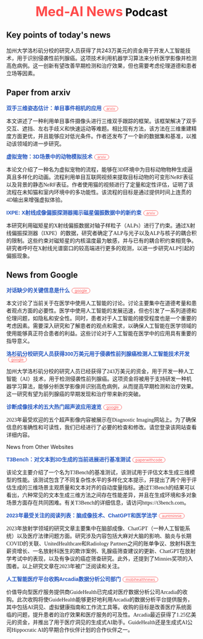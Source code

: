  <h1 style="color: black; text-align: center; margin-top: 50px;"> <span style='color: #FF4B4B; font-size: 1.25em;'> Med-AI News</span> Podcast</h1>

## Key points of today's news

加州大学洛杉矶分校的研究人员获得了共243万美元的资金用于开发人工智能技术，用于识别侵袭性前列腺癌。这项技术利用机器学习算法来分析医学影像并检测高危病例。这一创新有望改善早期检测和治疗效果，但也需要考虑伦理道德和患者立场等因素。

## Paper from arxiv 

<a href="http://arxiv.org/abs/2312.14157v1" style="color: #2859C0; text-decoration: none; font-size: 14px; font-weight: bold; font-family: Arial;"> 双手三维姿态估计：单目事件相机的应用</a><span style="margin-left: 5px; background-color: white; padding: 0px 7px; border: 1px solid rgb(251, 88, 88); border-radius: 11px; font-size: 10px; color: rgb(251, 88, 88)">arxiv</span>

<span style='font-size: 14px; font-family: news-romans;'>本文讲述了一种利用单目事件摄像头进行三维双手跟踪的框架。该框架解决了双手交互、遮挡、左右手歧义和快速运动等难题。相比现有方法，该方法在三维重建精度方面更优，并且能够应对低光条件。作者还发布了一个新的数据集和基准，以推动该领域的进一步研究。</span>

<a href="http://arxiv.org/abs/2312.14154v1" style="color: #2859C0; text-decoration: none; font-size: 14px; font-weight: bold; font-family: Arial;"> 虚拟宠物：3D场景中的动物模拟技术</a><span style="margin-left: 5px; background-color: white; padding: 0px 7px; border: 1px solid rgb(251, 88, 88); border-radius: 11px; font-size: 10px; color: rgb(251, 88, 88)">arxiv</span>

<span style='font-size: 14px; font-family: news-romans;'>本论文介绍了一种名为虚拟宠物的流程，能够在3D环境中为目标动物物种生成逼真且多样化的动画。流程利用单目互联网视频来提取目标动物的可变形NeRF表征以及背景的静态NeRF表征。作者使用猫的视频进行了定量和定性评估，证明了该流程在未知猫和室内环境中的多功能性。该流程的目标是通过提供时间上连贯的4D输出来增强虚拟体验。</span>

<a href="http://arxiv.org/abs/2312.14153v1" style="color: #2859C0; text-decoration: none; font-size: 14px; font-weight: bold; font-family: Arial;"> IXPE: X射线成像偏振探测器揭示磁星偏振数据中的新约束</a><span style="margin-left: 5px; background-color: white; padding: 0px 7px; border: 1px solid rgb(251, 88, 88); border-radius: 11px; font-size: 10px; color: rgb(251, 88, 88)">arxiv</span>

<span style='font-size: 14px; font-family: news-romans;'>本研究利用磁矩星的X射线偏振数据对轴子样粒子（ALPs）进行了约束。通过X射线偏振探测器（IXPE）的数据，研究者确定了ALP与光子以及ALP与核子的耦合积的限制。这些约束对磁矩星的内核温度最为敏感，并与已有的耦合积约束相竞争。研究者呼吁在X射线光谱窗口的较高端进行更多的观测，以进一步研究ALP引起的偏振现象。</span>

## News from Google 

<a href="https://news.google.com/rss/articles/CBMiYWh0dHBzOi8vd3d3Lm5ld3N3ZWVrLmNvbS93aGF0cy1taXNzaW5nLW91ci1jdXJyZW50LWNvbnZlcnNhdGlvbi1hYm91dC1haS1tZWRpY2luZS1vcGluaW9uLTE4NTQzMjbSAQA?oc=5&hl=en-US&gl=US&ceid=US:en" style="color: #2859C0; text-decoration: none; font-size: 14px; font-weight: bold; font-family: Arial;"> 对话缺少的关键信息是什么</a><span style="margin-left: 5px; background-color: white; padding: 0px 7px; border: 1px solid rgb(251, 88, 88); border-radius: 11px; font-size: 10px; color: rgb(251, 88, 88)">google</span>

<span style='font-size: 14px; font-family: news-romans;'>本文讨论了当前关于在医学中使用人工智能的讨论。讨论主要集中在道德考量和患者观点方面的必要性。医学中使用人工智能的发展迅速，但也引发了一系列道德和伦理问题，如隐私和安全性。同时，患者对于人工智能的接受程度也是一个重要的考虑因素。需要深入研究和了解患者的观点和需求，以确保人工智能在医学领域的使用能够真正符合患者的利益。这些讨论对于人工智能在医学中的应用具有重要的指导意义。</span>

<a href="https://news.google.com/rss/articles/CBMiiwFodHRwczovL3d3dy5uZXdzLW1lZGljYWwubmV0L25ld3MvMjAyMzEyMjEvVUNMQS1yZXNlYXJjaGVycy1yZWNlaXZlLTI0My1taWxsaW9uLXRvLWRldmVsb3AtQUktZm9yLWFnZ3Jlc3NpdmUtcHJvc3RhdGUtY2FuY2VyLWRldGVjdGlvbi5hc3B40gEA?oc=5&hl=en-US&gl=US&ceid=US:en" style="color: #2859C0; text-decoration: none; font-size: 14px; font-weight: bold; font-family: Arial;"> 洛杉矶分校研究人员获得300万美元用于侵袭性前列腺癌检测人工智能技术开发</a><span style="margin-left: 5px; background-color: white; padding: 0px 7px; border: 1px solid rgb(251, 88, 88); border-radius: 11px; font-size: 10px; color: rgb(251, 88, 88)">google</span>

<span style='font-size: 14px; font-family: news-romans;'>加州大学洛杉矶分校的研究人员已经获得了243万美元的资金，用于开发一种人工智能（AI）技术，用于检测侵袭性前列腺癌。这项资金将被用于支持研发一种机器学习算法，能够分析医学影像并识别高危病例，从而提高早期检测和治疗效果。这一研究有望为前列腺癌的早期发现和治疗带来新的突破。</span>

<a href="https://news.google.com/rss/articles/CBMiXWh0dHBzOi8vd3d3LmRpYWdub3N0aWNpbWFnaW5nLmNvbS92aWV3L2RpYWdub3N0aWMtaW1hZ2luZy10b3AtZml2ZS11bHRyYXNvdW5kLWNvbnRlbnQtb2YtMjAyM9IBAA?oc=5&hl=en-US&gl=US&ceid=US:en" style="color: #2859C0; text-decoration: none; font-size: 14px; font-weight: bold; font-family: Arial;"> 诊断成像技术的五大热门超声波应用速览</a><span style="margin-left: 5px; background-color: white; padding: 0px 7px; border: 1px solid rgb(251, 88, 88); border-radius: 11px; font-size: 10px; color: rgb(251, 88, 88)">google</span>

<span style='font-size: 14px; font-family: news-romans;'>2023年最受欢迎的五个超声影像内容被展示在Diagnostic Imaging网站上。为了确保信息的准确性和可读性，我们已经进行了必要的检查和修改。请您登录该网站查看详细内容。</span>

News from Other Websites 

<a href="https://paperswithcode.com/paper/t-3-bench-benchmarking-current-progress-in" style="color: #2859C0; text-decoration: none; font-size: 14px; font-weight: bold; font-family: Arial;"> T3Bench：对文本到3D生成的当前进展进行基准测试</a><span style="margin-left: 5px; background-color: white; padding: 0px 7px; border: 1px solid rgb(251, 88, 88); border-radius: 11px; font-size: 10px; color: rgb(251, 88, 88)">paperwithcode</span>

<span style='font-size: 14px; font-family: news-romans;'>该论文主要介绍了一个名为T3Bench的基准测试，该测试用于评估文本生成三维模型的性能。该测试包含了不同复杂性水平的多样化文本提示，并提出了两个用于评估生成的三维场景主观质量和文本对齐的自动度量指标。通过T3Bench的结果可以看出，六种常见的文本生成三维方法之间存在性能差异，并且在生成环境和多对象场景方面存在共同困难。有关T3Bench的详细信息，请访问https://t3bench.com。</span>

<a href="https://www.auntminnie.com//clinical-news/article/15660361/brain-imaging-chatgpt-and-medicolegal-topped-2023s-most-read-list" style="color: #2859C0; text-decoration: none; font-size: 14px; font-weight: bold; font-family: Arial;"> 2023年最受关注的阅读列表：脑成像技术、ChatGPT和医学法学</a><span style="margin-left: 5px; background-color: white; padding: 0px 7px; border: 1px solid rgb(251, 88, 88); border-radius: 11px; font-size: 10px; color: rgb(251, 88, 88)">auntminnie</span>

<span style='font-size: 14px; font-family: news-romans;'>2023年放射学领域的研究文章主要集中在脑部成像、ChatGPT（一种人工智能系统）以及医疗法律问题方面。研究涉及内容包括大麻对大脑的影响、脑炎与长期COVID的关联、UnitedHealthcare和Radiology Partners之间的账单争议、放射科医生薪资增长、一名放射科医生的欺诈案例、乳腺癌筛查建议的更新、ChatGPT在放射学考试中的表现，以及有争议的癌症筛查研究。此外，还提到了Minnies奖项的入围者。以上研究文章在2023年被广泛阅读和关注。</span>

<a href="https://www.mobihealthnews.com//news/ai-value-based-care-platform-buys-division-data-analytics-company-arcadia" style="color: #2859C0; text-decoration: none; font-size: 14px; font-weight: bold; font-family: Arial;"> 人工智能医疗平台收购Arcadia数据分析公司部门</a><span style="margin-left: 5px; background-color: white; padding: 0px 7px; border: 1px solid rgb(251, 88, 88); border-radius: 11px; font-size: 10px; color: rgb(251, 88, 88)">mobihealthnews</span>

<span style='font-size: 14px; font-family: news-romans;'>价值导向型医疗服务提供商GuideHealth已完成对医疗数据分析公司Arcadia的收购。此次收购将使GuideHealth能够更好地利用Arcadia的数据分析平台提供服务，其中包括AI洞见、虚拟健康指南和工作流工具等。收购的目标是改善医疗系统面临的问题，提升患者的治疗效果和医疗服务的可及性。Arcadia最近获得了1.25亿美元的资金，并推出了用于医疗洞见的生成式AI助手。GuideHealth还是生成式AI公司Hippocratic AI的早期合作伙伴计划的合作伙伴之一。</span>

